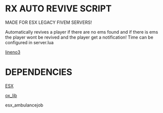 # RX AUTO REVIVE SCRIPT
MADE FOR ESX LEGACY FIVEM SERVERS!

Automatically revives a player if there are no ems found and if there is ems the player wont be revived and the player get a notification!
Time can be configured in server.lua

[lineno3](https://github.com/Ihsan-N/rx-autorevive/blob/main/server.lua#L3)


# DEPENDENCIES
[ESX](https://github.com/esx-framework/esx_core)

[ox_lib](https://github.com/overextended/ox_lib/releases)

esx_ambulancejob
